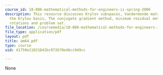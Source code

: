 ```yaml
---
course_id: 18-086-mathematical-methods-for-engineers-ii-spring-2006
description: This resource discusses Krylov subspaces, Vandermonde matrix, orthogonalizing
  the Krylov basis, The conjugate gradient method, minimum residual methods, Givens
  rotations and problem set.
file_location: /coursemedia/18-086-mathematical-methods-for-engineers-ii-spring-2006/41750e11021842bc972670e46cc949cc_am64.pdf
file_type: application/pdf
layout: pdf
title: am64.pdf
type: course
uid: 41750e11021842bc972670e46cc949cc

---
```

None